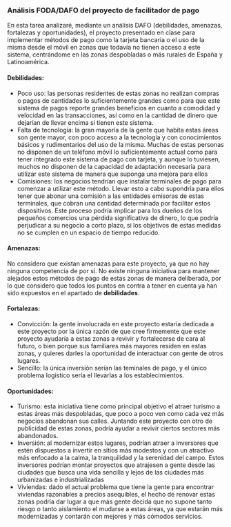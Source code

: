 ### Análisis FODA/DAFO del proyecto de facilitador de pago

En esta tarea analizaré, mediante un análisis DAFO (debilidades, amenazas, fortalezas y oportunidades), el proyecto presentado en clase para implementar métodos de pago como la tarjeta bancaria o el uso de la misma desde el móvil en zonas que todavía no tienen acceso a este sistema, centrándome en las zonas despobladas o más rurales de España y Latinoamérica. 

#### Debilidades:

+ Poco uso: las personas residentes de estas zonas no realizan compras o pagos de cantidades lo suficientemente grandes como para que este sistema de pagos reporte grandes beneficios en cuanto a comodidad y velocidad en las transacciones, así como en la cantidad de dinero que dejarían de llevar encima si tienen este sistema.
+ Falta de tecnología: la gran mayoría de la gente que habita estas áreas son gente mayor, con poco acceso a la tecnología y con conocimientos básicos y rudimentarios del uso de la misma. Muchas de estas personas no disponen de un teléfono móvil lo suficientemente actual como para tener integrado este sistema de pago con tarjeta, y aunque lo tuviesen, muchos no disponen de la capacidad de adaptación necesaria para utilizar este sistema de manera que suponga una mejora para ellos
+ Comisiones: los negocios tendrían que instalar terminales de pago para comenzar a utilizar este método. Llevar esto a cabo supondría para ellos tener que abonar una comisión a las entidades emisoras de estas terminales, que cobran una cantidad determinada por facilitar estos dispositivos. Este proceso podría implicar para los dueños de los pequeños comercios una pérdida significativa de dinero, lo que podría perjudicar a su negocio a corto plazo, si los objetivos de estas medidas no se cumplen en un espacio de tiempo reducido.

#### Amenazas:
No considero que existan amenazas para este proyecto, ya que no hay ninguna competencia de por sí. No existe ninguna iniciativa para mantener alejados estos métodos de pago de estas zonas de manera deliberada, por lo que considero que todos los puntos en contra a tener en cuenta ya han sido expuestos en el apartado de **debilidades**.

#### Fortalezas:

+ Convicción: la gente involucrada en este proyecto estaría dedicada a este proyecto por la única razón de que cree firmemente que este proyecto ayudaría a estas zonas a revivir y fortalecerse de cara al futuro, o bien porque sus familiares más mayores residen en estas zonas, y quieres darles la oportunidad de interactuar con gente de otros lugares.
+ Sencillo: la única inversión serían las teminales de pago, y el único problema logístico sería el llevarlas a los establecimientos.

#### Oportunidades:

+ Turismo: esta iniciativa tiene como principal objetivo el atraer turismo a estas áreas más despobladas, que poco a poco ven como cada vez más negocios abandonan sus calles. Juntando este proyecto con otro de publicidad de estas zonas, podría ayudar a revivir ciertos sectores más abandonados.
+ Inversión: al modernizar estos lugares, podrían atraer a inversores que estén dispuestos a invertir en sitios más modestos y con un atractivo más enfocado a la calma, la tranquilidad y la serenidad del campo. Estos inversores podrían montar proyectos que atrajesen a gente desde las ciudades que busca una vida sencilla y lejos de las ciudades más urbanizadas e industrializadas
+ Viviendas: dado el actual problema que tiene la gente para encontrar viviendas razonables a precios asequibles, el hecho de renovar estas zonas podría dar lugar a que más gente decida que no supone tanto riesgo o tanto aislamiento el mudarse a estas áreas, ya que estarán más modernizadas y contarán con mejores y más cómodos servicios. 
